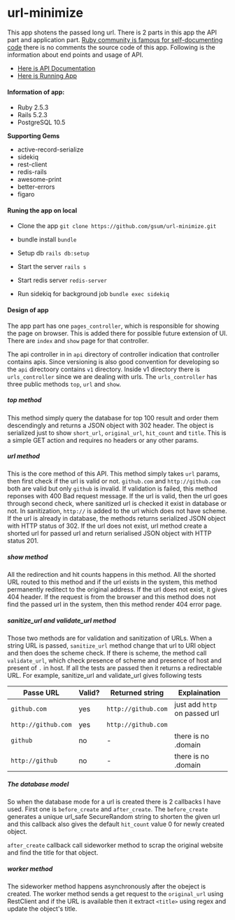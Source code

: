 # url-minimize

This app shotens the passed long url. There is 2 parts in this app the API part and application part. [ Ruby community is famous for self-documenting code](http://www.stackednotion.com/blog/2016/11/02/on-documenting-code/) there is no comments the source code of this app. Following is the information about end points and usage of API. 

* [ Here is API Documentation ](https://github.com/gsum/url-minimize/wiki/API)
* [ Here is Running App ](https://url-minimize.herokuapp.com/)

#### Information of app:

* Ruby 2.5.3
* Rails 5.2.3
* PostgreSQL 10.5

**Supporting Gems**
* active-record-serialize
* sidekiq
* rest-client
* redis-rails
* awesome-print
* better-errors
* figaro

#### Runing the app on local

* Clone the app
`git clone https://github.com/gsum/url-minimize.git`

* bundle install
`bundle`

* Setup db
`rails db:setup`
 
* Start the server
`rails s`

* Start redis server
`redis-server`

* Run sidekiq for background job
`bundle exec sidekiq`

#### Design of app
The app part has one `pages_controller`, which is responsible for showing the page on browser. This is added there for possible future extension of UI. There are `index` and `show` page for that controller.

The api controller in in `api` directory of controller indication that controller contains apis. Since versioning is also good convention for developing so the `api` directoory contains `v1` directory. Inside v1 directory there is `urls_controller` since we are dealing with urls. The `urls_controller` has three public methods `top`, `url` and `show`.

##### top method
This method simply query the database for top 100 result and order them descendingly and returns a JSON object with 302 header. The object is serialized just to show `short_url`, `original_url`, `hit_count` and `title`. This is a simple GET action and requires no headers or any other params.

##### url method
This is the core method of this API. This method simply takes `url` params, then first check if the url is valid or not. `github.com` and `http://github.com` both are valid but only `github` is invalid. If validation is failed, this method reponses with 400 Bad request message. If the url is valid, then the url goes through second check, where sanitized url is checked it exist in database or not.  In sanitization, `http://` is added to the url which does not have scheme. 
If the url is already in database, the methods returns serialized JSON object with HTTP status of 302.
If the url does not exist, url method create a shorted url for passed url and return serialised JSON object with HTTP status 201.

##### show method
All the redirection and hit counts happens in this method. All the shorted URL routed to this method and if the url exists in the system, this method permanently reditect to the original address. If the url does not exist, it gives 404 header. If the request is from the browser and this method does not find the passed url in the system, then this method render 404 error page.

##### sanitize_url and validate_url method
Those two methods are for validation and sanitization of URLs. When a string URL is passed, `sanitize_url` method change that url to URI object and then does the scheme check. If there is scheme, the method call `validate_url`, which check presence of scheme and presence of host and present of `.` in host. If all the tests are passed then it returns a redirectable URL.
For example, sanitize_url and validate_url gives following tests

|Passe URL| Valid? | Returned string | Explaination|
|---------|--------|-----------------|-------------|
|`github.com`|yes| `http://github.com`|just add `http` on passed url|
|`http://github.com`|yes|`http://github.com`| |
|`github`|no|-|there is no .domain|
|`http://github`|no|-|there is no .domain|

##### The database model
So when the database mode for a url is created there is 2 callbacks I have used. First one is `before_create` and `after_create`. The `before_create` generates a unique url_safe SecureRandom string to shorten the given url and this callback also gives the default `hit_count` value 0 for newly created object.

`after_create` callback call sideworker method to scrap the original website and find the title for that object.

##### worker method
The sideworker method happens asynchronously after the obeject is created. The worker method sends a get request to the `original_url` using RestClient and if the URL is available then it extract `<title>` using regex and update the object's title.


